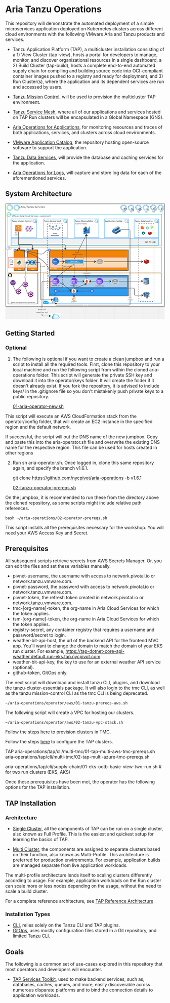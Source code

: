 # Aria Tanzu Operations

This repository will demonstrate the automated deployment of a simple microservices application deployed on Kubernetes clusters across different cloud environments with the following VMware Aria and Tanzu products and services.

* Tanzu Application Platform (TAP), a multicluster installation consisting of a 1) View Cluster (tap-view), hosts a portal for developers to manage, monitor, and discover organizational resources in a single dashboard, a 2) Build Cluster (tap-build), hosts a complete end-to-end automated supply chain for compiling and building source code into OCI-compliant container images pushed to a registry and ready for deployment, and 3) Run Cluster(s), where the application and its dependent services are run and accessed by users.

* [Tanzu Mission Control](https://docs.vmware.com/en/VMware-Tanzu-Mission-Control/index.html), will be used to provision the multicluster TAP environment.

* [Tanzu Service Mesh](https://docs.vmware.com/en/VMware-Tanzu-Service-Mesh/index.html), where all of our applications and services hosted on TAP Run clusters will be encapsulated in a Global Namespace (GNS).

* [Aria Operations for Applications](https://docs.wavefront.com/), for monitoring resources and traces of both applications, services, and clusters across cloud environments.

* [VMware Application Catalog](https://docs.vmware.com/en/VMware-Application-Catalog/index.html), the repository hosting open-source software to support the application.

* [Tanzu Data Services](https://docs.vmware.com/en/Data-Management-for-VMware-Tanzu/index.html), will provide the database and caching services for the application.

* [Aria Operations for Logs](https://docs.vmware.com/en/VMware-Aria-Operations-for-Logs/index.html), will capture and store log data for each of the aforementioned services.

## System Architecture

![](refs/aria-tanzu.png "Reference Architecture")

## Getting Started

### Optional

1) The following is optional if you want to create a clean jumpbox and run a script to install all the required tools. First, clone this repository to your local machine and run the following script from within the cloned aria-operations folder. This script will generate the private SSH key and download it into the operator/keys folder. It will create the folder if it doesn't already exist. If you fork the repository, it is advised to include keys/ in the .gitignore file so you don't mistakenly push private keys to a public repository.

    [01-aria-operator-new.sh](01-aria-operator-new.sh)
    
This script will execute an AWS CloudFormation stack from the operator/config folder, that will create an EC2 instance in the specified region and the default network.

If successful, the script will out the DNS name of the new jumpbox. Copy and paste this into the aria-operator.sh file and overwrite the existing DNS name for the respective region. This file can be used for hosts created in other regions

2) Run sh aria-operator.sh. Once logged in, clone this same repository again, and specify the branch v1.6.1.

    git clone https://github.com/nycpivot/aria-operations -b v1.6.1

    [02-tanzu-operator-prereqs.sh](02-tanzu-operator-prereqs.sh)

On the jumpbox, it is recommended to run these from the directory above the cloned repository, as some scripts might include relative path references.

    bash ~/aria-operations/02-operator-prereqs.sh

This script installs all the prerequisites necessary for the workshop. You will need your AWS Access Key and Secret.

## Prerequisites

All subsequent scripts retrieve secrets from AWS Secrets Manager. Or, you can edit the files and set these variables manually.

* pivnet-username, the username with access to network.pivotal.io or network.tanzu.vmware.com.
* pivnet-password, the password with access to network.pivotal.io or network.tanzu.vmware.com.
* pivnet-token, the refresh token created in network.pivotal.io or network.tanzu.vmware.com.
* tmc-[org-name]-token, the org-name in Aria Cloud Services for which the token applies.
* tsm-[org-name]-token, the org-name in Aria Cloud Services for which the token applies.
* registry-secret, any container registry that requires a username and password/secret to login.
* weather-bit-api-host, the url of the backend API for the frontend MVC app. You'll want to change the domain to match the domain of your EKS run cluster. For example, https://tap-dotnet-core-api-weather.default.run-eks.tap.nycpivot.com.
* weather-bit-api-key, the key to use for an external weather API service (optional).
* github-token, GitOps only.

The next script will download and install tanzu CLI, plugins, and download the tanzu-cluster-essentials package. It will also login to the tmc CLI, as well as the tanzu mission-control CLI as the tmc CLI is being deprecated.

    ~/aria-operations/operator/aws/01-tanzu-prereqs-aws.sh

The following script will create a VPC for hosting our clusters.

    ~/aria-operations/operator/aws/02-tanzu-vpc-stack.sh

Follow the steps [here](tmc) to provision clusters in TMC.

Follow the steps [here](tap) to configure the TAP clusters.


TAP
aria-operations/tap/cli/multi-tmc/01-tap-multi-aws-tmc-prereqs.sh
aria-operations/tap/cli/multi-tmc/02-tap-multi-azure-tmc-prereqs.sh

aria-operations/tap/cli/supply-chain/01-eks-ootb-basic-view-two-run.sh # for two run clusters (EKS, AKS)




Once these prerequisites have been met, the operator has the following options for the TAP installation.

## TAP Installation

### Architecture

* [Single Cluster](full-profile), all the components of TAP can be run on a single cluster, also known as Full Profile. This is the easiest and quickest setup for learning the basics of TAP.

* [Multi Cluster](multi-profile), the components are assigned to separate clusters based on their function, also known as Multi-Profile. This architecture is preferred for production environments. For example, application builds are managed separate from live application workloads.

The multi-profile architecture lends itself to scaling clusters differently according to usage. For example, application workloads on the Run cluster can scale more or less nodes depending on the usage, without the need to scale a build cluster.

For a complete reference architecture, see [TAP Reference Architecture](https://docs.vmware.com/en/VMware-Tanzu-Application-Platform/1.5/tap-reference-architecture/GUID-reference-designs-tap-architecture-planning.html)

### Installation Types

* [CLI](cli), relies solely on the Tanzu CLI and TAP plugins.
* [GitOps](gitops), uses mostly configuration files stored in a Git repository, and limited Tanzu CLI.

## Goals

The following is a common set of use-cases explored in this repository that most operators and developers will encounter.

* [TAP Services Toolkit](https://docs.vmware.com/en/Services-Toolkit-for-VMware-Tanzu-Application-Platform/index.html), used to make backend services, such as, databases, caches, queues, and more, easily discoverable across numerous disparate platforms and to bind the connection details to application workloads.
